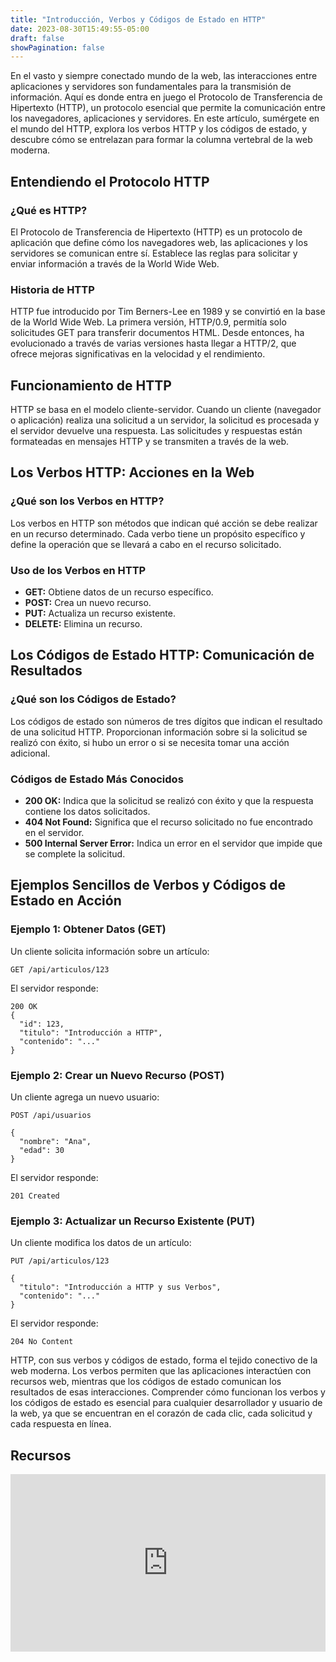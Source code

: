 ```yaml
---
title: "Introducción, Verbos y Códigos de Estado en HTTP"
date: 2023-08-30T15:49:55-05:00
draft: false
showPagination: false
---
```


En el vasto y siempre conectado mundo de la web, las interacciones entre aplicaciones y servidores son fundamentales para la transmisión de información. Aquí es donde entra en juego el Protocolo de Transferencia de Hipertexto (HTTP), un protocolo esencial que permite la comunicación entre los navegadores, aplicaciones y servidores. En este artículo, sumérgete en el mundo del HTTP, explora los verbos HTTP y los códigos de estado, y descubre cómo se entrelazan para formar la columna vertebral de la web moderna.

## Entendiendo el Protocolo HTTP

### ¿Qué es HTTP?

El Protocolo de Transferencia de Hipertexto (HTTP) es un protocolo de aplicación que define cómo los navegadores web, las aplicaciones y los servidores se comunican entre sí. Establece las reglas para solicitar y enviar información a través de la World Wide Web.

### Historia de HTTP

HTTP fue introducido por Tim Berners-Lee en 1989 y se convirtió en la base de la World Wide Web. La primera versión, HTTP/0.9, permitía solo solicitudes GET para transferir documentos HTML. Desde entonces, ha evolucionado a través de varias versiones hasta llegar a HTTP/2, que ofrece mejoras significativas en la velocidad y el rendimiento.

## Funcionamiento de HTTP

HTTP se basa en el modelo cliente-servidor. Cuando un cliente (navegador o aplicación) realiza una solicitud a un servidor, la solicitud es procesada y el servidor devuelve una respuesta. Las solicitudes y respuestas están formateadas en mensajes HTTP y se transmiten a través de la web.

## Los Verbos HTTP: Acciones en la Web

### ¿Qué son los Verbos en HTTP?

Los verbos en HTTP son métodos que indican qué acción se debe realizar en un recurso determinado. Cada verbo tiene un propósito específico y define la operación que se llevará a cabo en el recurso solicitado.

### Uso de los Verbos en HTTP

- **GET:** Obtiene datos de un recurso específico.
- **POST:** Crea un nuevo recurso.
- **PUT:** Actualiza un recurso existente.
- **DELETE:** Elimina un recurso.

## Los Códigos de Estado HTTP: Comunicación de Resultados

### ¿Qué son los Códigos de Estado?

Los códigos de estado son números de tres dígitos que indican el resultado de una solicitud HTTP. Proporcionan información sobre si la solicitud se realizó con éxito, si hubo un error o si se necesita tomar una acción adicional.

### Códigos de Estado Más Conocidos

- **200 OK:** Indica que la solicitud se realizó con éxito y que la respuesta contiene los datos solicitados.
- **404 Not Found:** Significa que el recurso solicitado no fue encontrado en el servidor.
- **500 Internal Server Error:** Indica un error en el servidor que impide que se complete la solicitud.

## Ejemplos Sencillos de Verbos y Códigos de Estado en Acción

### Ejemplo 1: Obtener Datos (GET)

Un cliente solicita información sobre un artículo:

```
GET /api/articulos/123
```

El servidor responde:

```
200 OK
{
  "id": 123,
  "titulo": "Introducción a HTTP",
  "contenido": "..."
}
```

### Ejemplo 2: Crear un Nuevo Recurso (POST)

Un cliente agrega un nuevo usuario:

```
POST /api/usuarios

{
  "nombre": "Ana",
  "edad": 30
}
```

El servidor responde:

```
201 Created
```

### Ejemplo 3: Actualizar un Recurso Existente (PUT)

Un cliente modifica los datos de un artículo:

```
PUT /api/articulos/123

{
  "titulo": "Introducción a HTTP y sus Verbos",
  "contenido": "..."
}
```

El servidor responde:

```
204 No Content
```

HTTP, con sus verbos y códigos de estado, forma el tejido conectivo de la web moderna. Los verbos permiten que las aplicaciones interactúen con recursos web, mientras que los códigos de estado comunican los resultados de esas interacciones. Comprender cómo funcionan los verbos y los códigos de estado es esencial para cualquier desarrollador y usuario de la web, ya que se encuentran en el corazón de cada clic, cada solicitud y cada respuesta en línea.

## Recursos

<div style="position: relative; padding-bottom: 56.25%; height: 0; overflow: hidden;">
  <iframe style="position: absolute; top: 0; left: 0; width: 100%; height: 100%; border:0;" src="https://www.youtube.com/embed/l2MihYAj0Iw?start=74" title="YouTube video player" frameborder="0" allow="accelerometer; autoplay; clipboard-write; encrypted-media; gyroscope; picture-in-picture; web-share" allowfullscreen></iframe>
</div>
